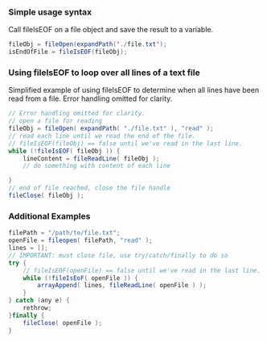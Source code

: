### Simple usage syntax

Call fileIsEOF on a file object and save the result to a variable.


```java
fileObj = fileOpen(expandPath('./file.txt');
isEndOfFile = fileIsEOF(fileObj);
```


### Using fileIsEOF to loop over all lines of a text file

Simplified example of using fileIsEOF to determine when all lines have been read from a file. Error handling omitted for clarity.


```java
// Error handling omitted for clarity.
// open a file for reading
fileObj = fileOpen( expandPath( "./file.txt" ), "read" );
// read each line until we read the end of the file.
// fileIsEOF(fileObj) == false until we've read in the last line.
while (!fileIsEOF( fileObj )) {
	lineContent = fileReadLine( fileObj );
	// do something with content of each line

}
// end of file reached, close the file handle
fileClose( fileObj );

```


### Additional Examples


```java
filePath = "/path/to/file.txt";
openFile = fileopen( filePath, "read" );
lines = [];
// IMPORTANT: must close file, use try/catch/finally to do so
try {
	// fileIsEOF(openFile) == false until we've read in the last line.
	while (!fileIsEoF( openFile )) {
		arrayAppend( lines, fileReadLine( openFile ) );
	}
} catch (any e) {
	rethrow;
}finally {
	fileClose( openFile );
}

```


